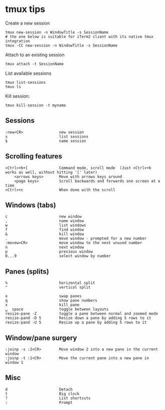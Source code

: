 # tmux tips

Create a new session

    tmux new-session -n WindowTitle -s SessionName
    # the one below is suitable for iTerm2 client with its native tmux integration
    tmux -CC new-session -n WindowTitle -s SessionName

Attach to an existing session

    tmux attach -t SessionName

List available sessions

    tmux list-sessions
    tmux ls

Kill session:

    tmux kill-session -t myname


## Sessions

    :new<CR>                new session
    s                       list sessions
    $                       name session

## Scrolling features

    <Ctrl>+b+[              Command mode, scroll mode  (Just <Ctrl>+b works as well, without hitting '[' later)
        <arrows keys>       Move with arrows keys around
        <page keys>         Scroll backwards and forwards one screen at a time
    <Ctrl>+c                When done with the scroll

## Windows (tabs)

    c                       new window
    ,                       name window
    w                       list windows
    f                       find window
    &                       kill window
    .                       move window - prompted for a new number
    :movew<CR>              move window to the next unused number
    n                       next window
    p                       previous window
    0...9                   select window by number

## Panes (splits)

    %                       horizontal split
    "                       vertical split
    
    o                       swap panes
    q                       show pane numbers
    x                       kill pane
    ⍽  space                toggle between layouts
    resize-pane -Z          toggle a pane between normal and zoomed mode
    resize-pand -D 5        Resize down a pane by adding 5 rows to it
    resize-pand -U 5        Resize up a pane by adding 5 rows to it

## Window/pane surgery

    :joinp -s :2<CR>        Move window 2 into a new pane in the current window
    :joinp -t :1<CR>        Move the current pane into a new pane in window 1


## Misc

    d                       Detach
    t                       Big clock
    ?                       List shortcuts
    :                       Prompt
